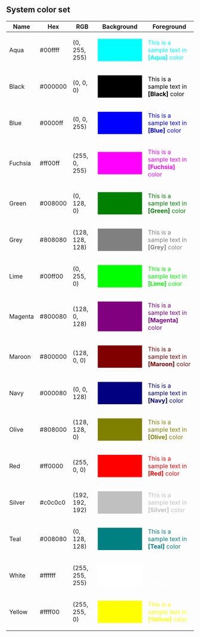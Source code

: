 ## System color set


| Name | Hex | RGB | Background | Foreground |
|------|-----|-----|------------|------------|
|<p style="color:rgbAqua;">Aqua</p>|#00ffff|(0, 255, 255)|<p style="color:rgb(0, 255, 255);background-color:rgb(0, 255, 255);">This is a sample text in **[Aqua]** color</p>|<p style="color:rgb(0, 255, 255);">This is a sample text in **[Aqua]** color</p>|
|<p style="color:rgbBlack;">Black</p>|#000000|(0, 0, 0)|<p style="color:rgb(0, 0, 0);background-color:rgb(0, 0, 0);">This is a sample text in **[Black]** color</p>|<p style="color:rgb(0, 0, 0);">This is a sample text in **[Black]** color</p>|
|<p style="color:rgbBlue;">Blue</p>|#0000ff|(0, 0, 255)|<p style="color:rgb(0, 0, 255);background-color:rgb(0, 0, 255);">This is a sample text in **[Blue]** color</p>|<p style="color:rgb(0, 0, 255);">This is a sample text in **[Blue]** color</p>|
|<p style="color:rgbFuchsia;">Fuchsia</p>|#ff00ff|(255, 0, 255)|<p style="color:rgb(255, 0, 255);background-color:rgb(255, 0, 255);">This is a sample text in **[Fuchsia]** color</p>|<p style="color:rgb(255, 0, 255);">This is a sample text in **[Fuchsia]** color</p>|
|<p style="color:rgbGreen;">Green</p>|#008000|(0, 128, 0)|<p style="color:rgb(0, 128, 0);background-color:rgb(0, 128, 0);">This is a sample text in **[Green]** color</p>|<p style="color:rgb(0, 128, 0);">This is a sample text in **[Green]** color</p>|
|<p style="color:rgbGrey;">Grey</p>|#808080|(128, 128, 128)|<p style="color:rgb(128, 128, 128);background-color:rgb(128, 128, 128);">This is a sample text in **[Grey]** color</p>|<p style="color:rgb(128, 128, 128);">This is a sample text in **[Grey]** color</p>|
|<p style="color:rgbLime;">Lime</p>|#00ff00|(0, 255, 0)|<p style="color:rgb(0, 255, 0);background-color:rgb(0, 255, 0);">This is a sample text in **[Lime]** color</p>|<p style="color:rgb(0, 255, 0);">This is a sample text in **[Lime]** color</p>|
|<p style="color:rgbMagenta;">Magenta</p>|#800080|(128, 0, 128)|<p style="color:rgb(128, 0, 128);background-color:rgb(128, 0, 128);">This is a sample text in **[Magenta]** color</p>|<p style="color:rgb(128, 0, 128);">This is a sample text in **[Magenta]** color</p>|
|<p style="color:rgbMaroon;">Maroon</p>|#800000|(128, 0, 0)|<p style="color:rgb(128, 0, 0);background-color:rgb(128, 0, 0);">This is a sample text in **[Maroon]** color</p>|<p style="color:rgb(128, 0, 0);">This is a sample text in **[Maroon]** color</p>|
|<p style="color:rgbNavy;">Navy</p>|#000080|(0, 0, 128)|<p style="color:rgb(0, 0, 128);background-color:rgb(0, 0, 128);">This is a sample text in **[Navy]** color</p>|<p style="color:rgb(0, 0, 128);">This is a sample text in **[Navy]** color</p>|
|<p style="color:rgbOlive;">Olive</p>|#808000|(128, 128, 0)|<p style="color:rgb(128, 128, 0);background-color:rgb(128, 128, 0);">This is a sample text in **[Olive]** color</p>|<p style="color:rgb(128, 128, 0);">This is a sample text in **[Olive]** color</p>|
|<p style="color:rgbRed;">Red</p>|#ff0000|(255, 0, 0)|<p style="color:rgb(255, 0, 0);background-color:rgb(255, 0, 0);">This is a sample text in **[Red]** color</p>|<p style="color:rgb(255, 0, 0);">This is a sample text in **[Red]** color</p>|
|<p style="color:rgbSilver;">Silver</p>|#c0c0c0|(192, 192, 192)|<p style="color:rgb(192, 192, 192);background-color:rgb(192, 192, 192);">This is a sample text in **[Silver]** color</p>|<p style="color:rgb(192, 192, 192);">This is a sample text in **[Silver]** color</p>|
|<p style="color:rgbTeal;">Teal</p>|#008080|(0, 128, 128)|<p style="color:rgb(0, 128, 128);background-color:rgb(0, 128, 128);">This is a sample text in **[Teal]** color</p>|<p style="color:rgb(0, 128, 128);">This is a sample text in **[Teal]** color</p>|
|<p style="color:rgbWhite;">White</p>|#ffffff|(255, 255, 255)|<p style="color:rgb(255, 255, 255);background-color:rgb(255, 255, 255);">This is a sample text in **[White]** color</p>|<p style="color:rgb(255, 255, 255);">This is a sample text in **[White]** color</p>|
|<p style="color:rgbYellow;">Yellow</p>|#ffff00|(255, 255, 0)|<p style="color:rgb(255, 255, 0);background-color:rgb(255, 255, 0);">This is a sample text in **[Yellow]** color</p>|<p style="color:rgb(255, 255, 0);">This is a sample text in **[Yellow]** color</p>|

